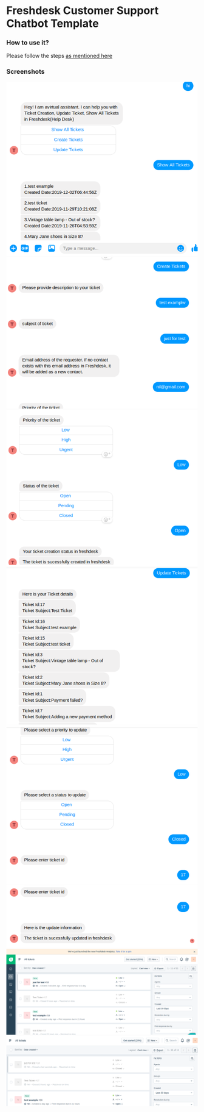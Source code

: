 # Freshdesk Customer Support Chatbot Template

### How to use it?
Please follow the steps [as mentioned here](https://github.com/cedextech/Rasa-Chatbot-Templates/blob/master/README.md)

### Screenshots
![screenshot_1.png](screenshot_1.png)![screenshot_2.png](screenshot_2.png)![screenshot_3.png](screenshot_3.png)![screenshot_4.png](screenshot_4.png)![screenshot_5.png](screenshot_5.png)![screenshot_6.png](screenshot_6.png)![screenshot_7.png](screenshot_7.png)![screenshot_8.png](screenshot_8.png)
